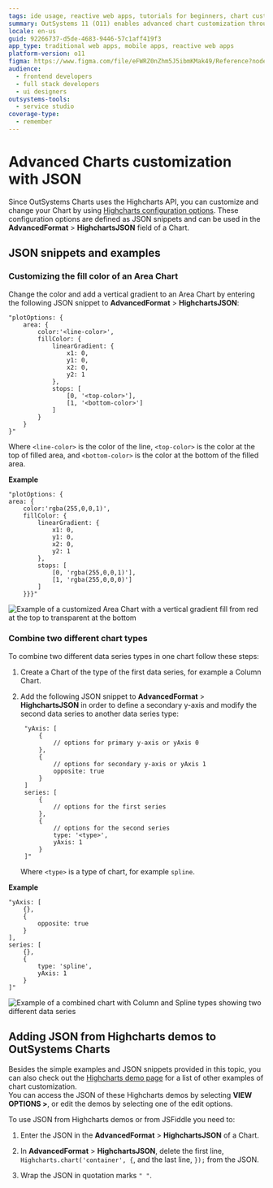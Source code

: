 ```yaml
---
tags: ide usage, reactive web apps, tutorials for beginners, chart customization, highcharts api
summary: OutSystems 11 (O11) enables advanced chart customization through JSON snippets using the Highcharts API.
locale: en-us
guid: 92266737-d5de-4683-9446-57c1aff419f3
app_type: traditional web apps, mobile apps, reactive web apps
platform-version: o11
figma: https://www.figma.com/file/eFWRZ0nZhm5J5ibmKMak49/Reference?node-id=609:504
audience:
  - frontend developers
  - full stack developers
  - ui designers
outsystems-tools:
  - service studio
coverage-type:
  - remember
---
```


# Advanced Charts customization with JSON

Since OutSystems Charts uses the Highcharts API, you can customize and change your Chart by using [Highcharts configuration options](https://api.highcharts.com/highcharts/). These configuration options are defined as JSON snippets and can be used in the **AdvancedFormat** \> **HighchartsJSON** field of a Chart.

## JSON snippets and examples

### Customizing the fill color of an Area Chart

Change the color and add a vertical gradient to an Area Chart by entering the following JSON snippet to **AdvancedFormat** \> **HighchartsJSON**:

    "plotOptions: {
        area: {
            color:'<line-color>',
            fillColor: {
                linearGradient: {
                    x1: 0,
                    y1: 0,
                    x2: 0,
                    y2: 1
                },
                stops: [
                    [0, '<top-color>'],
                    [1, '<bottom-color>']
                ]
            }
        }
    }"

Where `<line-color>` is the color of the line, `<top-color>` is the color at the top of filled area, and `<bottom-color>` is the color at the bottom of the filled area.

**Example**

    "plotOptions: {
    area: {
        color:'rgba(255,0,0,1)',
        fillColor: {
            linearGradient: {
                x1: 0,
                y1: 0,
                x2: 0,
                y2: 1
            },
            stops: [
                [0, 'rgba(255,0,0,1)'],
                [1, 'rgba(255,0,0,0)']
            ]
        }}}"

![Example of a customized Area Chart with a vertical gradient fill from red at the top to transparent at the bottom](images/adv-area-01.png "Customized Area Chart with Gradient Fill")

### Combine two different chart types

To combine two different data series types in one chart follow these steps:

1. Create a Chart of the type of the first data series, for example a Column Chart.

1. Add the following JSON snippet to **AdvancedFormat** \> **HighchartsJSON** in order to define a secondary y-axis and modify the second data series to another data series type:

        "yAxis: [    
            { 
                // options for primary y-axis or yAxis 0
            },
            { 
                // options for secondary y-axis or yAxis 1
                opposite: true
            }
        ]
        series: [
            {
                // options for the first series
            },
            {
                // options for the second series
                type: '<type>',
                yAxis: 1
            }            
        ]"    

    Where `<type>` is a type of chart, for example `spline`.

**Example**

    "yAxis: [ 
        {},
        { 
            opposite: true
        }
    ],
    series: [
        {},
        {
            type: 'spline',
            yAxis: 1
        }
    ]"

![Example of a combined chart with Column and Spline types showing two different data series](images/adv-comb-01.png "Combined Column and Spline Chart")


## Adding JSON from Highcharts demos to OutSystems Charts

Besides the simple examples and JSON snippets provided in this topic, you can also check out the [Highcharts demo page](https://www.highcharts.com/demo) for a list of other examples of chart customization.  
You can access the JSON of these Highcharts demos by selecting **VIEW OPTIONS \>**, or edit the demos by selecting one of the edit options.

To use JSON from Highcharts demos or from JSFiddle you need to:

1. Enter the JSON in the **AdvancedFormat** \> **HighchartsJSON** of a Chart.

1. In **AdvancedFormat** \> **HighchartsJSON**, delete the first line, `Highcharts.chart('container', {`, and the last line, `});` from the JSON.

1. Wrap the JSON in quotation marks `" "`.
